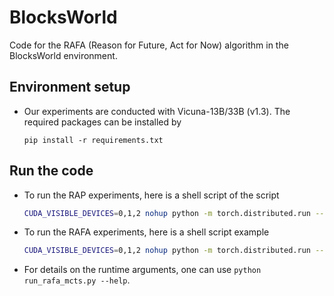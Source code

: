 # BlocksWorld

Code for the RAFA (Reason for Future, Act for Now) algorithm in the BlocksWorld environment.

## Environment setup

- Our experiments are conducted with Vicuna-13B/33B (v1.3). The required packages can be installed by
    ```
    pip install -r requirements.txt
    ```


## Run the code

- To run the RAP experiments, here is a shell script of the script
    ```bash
    CUDA_VISIBLE_DEVICES=0,1,2 nohup python -m torch.distributed.run --master_port 1034 --nproc_per_node 1 run_mcts.py --task mcts --model_name Vicuna --verbose False --data data/blocksworld/step_6.json --max_depth 6 --name m6ct_roll60 --rollouts 60 --model_path lmsys/vicuna-33b-v1.3 --num_gpus 3
    ```

- To run the RAFA experiments, here is a shell script example
    ```bash
    CUDA_VISIBLE_DEVICES=0,1,2 nohup python -m torch.distributed.run --master_port 36977 --nproc_per_node 1 run_rafa_mcts.py --model_name Vicuna --verbose False --data data/blocksworld/step_6.json --max_depth 6 --name rafm_step6_33b_try60 --rollouts 60 --model_path lmsys/vicuna-33b-v1.3 --num_gpus 3
    ```

- For details on the runtime arguments, one can use `python run_rafa_mcts.py --help`.
